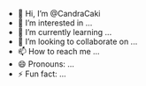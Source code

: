 - 👋 Hi, I’m @CandraCaki
- 👀 I’m interested in ...
- 🌱 I’m currently learning ...
- 💞️ I’m looking to collaborate on ...
- 📫 How to reach me ...
- 😄 Pronouns: ...
- ⚡ Fun fact: ...

<!---
CandraCaki/CandraCaki is a ✨ special ✨ repository because its `README.md` (this file) appears on your GitHub profile.
You can click the Preview link to take a look at your changes.
--->
